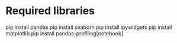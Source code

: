 # Required libraries

pip install pandas
pip install seaborn
pip install ipywidgets
pip install matplotlib
pip install pandas-profiling[notebook]
